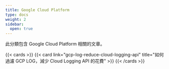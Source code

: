 ```yaml
---
title: Google Cloud Platform
type: docs
weight: 2
sidebar:
  open: true
---
```


此分類包含 Google Cloud Platform 相關的文章。

<!--more-->

{{< cards >}}
{{< card link="gcp-log-reduce-cloud-logging-api" title="如何過濾 GCP LOG，減少 Cloud Logging API 的花費" >}}
{{< /cards >}}
